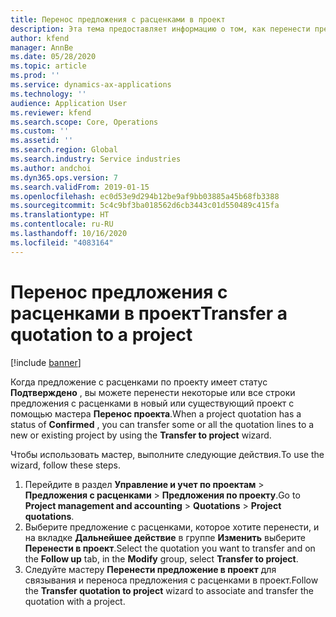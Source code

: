 ```yaml
---
title: Перенос предложения с расценками в проект
description: Эта тема предоставляет информацию о том, как перенести предложение с расценками в новый или существующий проект.
author: kfend
manager: AnnBe
ms.date: 05/28/2020
ms.topic: article
ms.prod: ''
ms.service: dynamics-ax-applications
ms.technology: ''
audience: Application User
ms.reviewer: kfend
ms.search.scope: Core, Operations
ms.custom: ''
ms.assetid: ''
ms.search.region: Global
ms.search.industry: Service industries
ms.author: andchoi
ms.dyn365.ops.version: 7
ms.search.validFrom: 2019-01-15
ms.openlocfilehash: ec0d53e9d294b12be9af9bb03885a45b68fb3388
ms.sourcegitcommit: 5c4c9bf3ba018562d6cb3443c01d550489c415fa
ms.translationtype: HT
ms.contentlocale: ru-RU
ms.lasthandoff: 10/16/2020
ms.locfileid: "4083164"
---
```

# <a name="transfer-a-quotation-to-a-project"></a><span data-ttu-id="7466f-103">Перенос предложения с расценками в проект</span><span class="sxs-lookup"><span data-stu-id="7466f-103">Transfer a quotation to a project</span></span>

[!include [banner](../includes/banner.md)]

<span data-ttu-id="7466f-104">Когда предложение с расценками по проекту имеет статус **Подтверждено** , вы можете перенести некоторые или все строки предложения с расценками в новый или существующий проект с помощью мастера **Перенос проекта**.</span><span class="sxs-lookup"><span data-stu-id="7466f-104">When a project quotation has a status of **Confirmed** , you can transfer some or all the quotation lines to a new or existing project by using the **Transfer to project** wizard.</span></span> 

<span data-ttu-id="7466f-105">Чтобы использовать мастер, выполните следующие действия.</span><span class="sxs-lookup"><span data-stu-id="7466f-105">To use the wizard, follow these steps.</span></span>

1. <span data-ttu-id="7466f-106">Перейдите в раздел **Управление и учет по проектам** > **Предложения с расценками** > **Предложения по проекту**.</span><span class="sxs-lookup"><span data-stu-id="7466f-106">Go to **Project management and accounting** > **Quotations** > **Project quotations**.</span></span>
2. <span data-ttu-id="7466f-107">Выберите предложение с расценками, которое хотите перенести, и на вкладке **Дальнейшее действие** в группе **Изменить** выберите **Перенести в проект**.</span><span class="sxs-lookup"><span data-stu-id="7466f-107">Select the quotation you want to transfer and on the **Follow up** tab, in the **Modify** group, select **Transfer to project**.</span></span>
3. <span data-ttu-id="7466f-108">Следуйте мастеру **Перенести предложение в проект** для связывания и переноса предложения с расценками в проект.</span><span class="sxs-lookup"><span data-stu-id="7466f-108">Follow the **Transfer quotation to project** wizard to associate and transfer the quotation with a project.</span></span>
